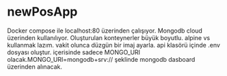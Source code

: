 # newPosApp


Docker compose ile localhost:80 üzerinden çalışıyor. Mongodb cloud üzerinden kullanılıyor.
Oluşturulan konteynerler büyük boyutlu. alpine vs kullanmak lazım. vakit olunca düzgün bir imaj ayarla.
api klasörü içinde .env dosyası oluştur. içerisinde  sadece MONGO_URI olacak.MONGO_URI=mongodb+srv:// şeklinde mongodb dasboard üzerinden alınacak.
